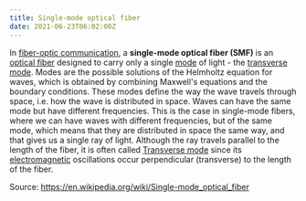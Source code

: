```yaml
---
title: Single-mode optical fiber
date: 2021-06-23T06:02:00Z
---
```


In [fiber-optic communication](20210622061352-fiber-optic-communications.md),
a **single-mode optical fiber (SMF)** is an [optical fiber](20210618074911-optical-fiber.md)
designed to carry only a single [mode](20210623060647-mode.md) of
light - the [transverse mode](20210623060737-transverse-mode.md). Modes
are the possible solutions of the Helmholtz equation for waves, which is
obtained by combining Maxwell's equations and the boundary conditions. These
modes define the way the wave travels through space, i.e. how the wave is
distributed in space. Waves can have the same mode but have different
frequencies. This is the case in single-mode fibers, where we can have waves
with different frequencies, but of the same mode, which means that they are
distributed in space the same way, and that gives us a single ray of light.
Although the ray travels parallel to the length of the fiber, it is often called 
[Transverse mode](20210623060737-transverse-mode.md) since its
[electromagnetic](20210623061429-electromagnetic.md) oscillations occur
perpendicular (transverse) to the length of the fiber.

Source: https://en.wikipedia.org/wiki/Single-mode_optical_fiber
